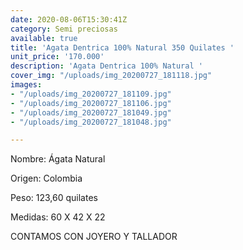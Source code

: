 ```yaml
---
date: 2020-08-06T15:30:41Z
category: Semi preciosas
available: true
title: 'Agata Dentrica 100% Natural 350 Quilates '
unit_price: '170.000'
description: 'Agata Dentrica 100% Natural '
cover_img: "/uploads/img_20200727_181118.jpg"
images:
- "/uploads/img_20200727_181109.jpg"
- "/uploads/img_20200727_181106.jpg"
- "/uploads/img_20200727_181049.jpg"
- "/uploads/img_20200727_181048.jpg"

---
```

Nombre: Ágata Natural 

Origen: Colombia

Peso: 123,60 quilates

Medidas: 60 X 42 X 22

CONTAMOS CON JOYERO Y TALLADOR